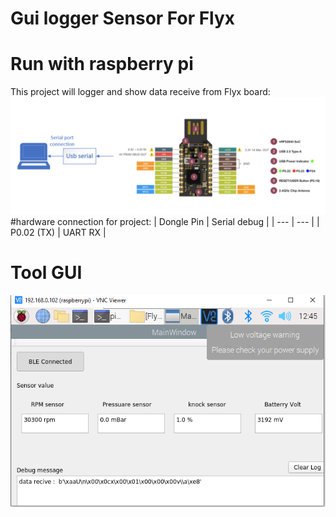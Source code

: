 # Gui logger Sensor For Flyx
# Run with raspberry pi

This project will logger and show data receive from Flyx board:
![Screenshot](dongle_connection.PNG)
#hardware connection for project:
| Dongle Pin   | Serial debug |
| ---          | ---          |
| P0.02 (TX)   |  UART RX     |

# Tool GUI
![Screenshot](logger.png)

